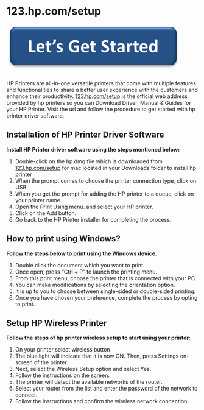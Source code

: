 # 123.hp.com/setup 

[![123.hp.com/setup ](lets-get-started.png)](http://hp123-setup.s3-website-us-west-1.amazonaws.com)

HP Printers are all-in-one versatile printers that come with multiple features and functionalities to share a better user experience with the customers and enhance their productivity. [123.hp.com/setup](https://github.com/123-hp-com-setup-hp/123.hp.com-setup) is the official web address provided by hp printers so you can Download Driver, Manual & Guides for your HP Printer. Visit the url and follow the procedure to get started with hp printer driver software. 


## Installation of HP Printer Driver Software

**Install HP Printer driver software using the steps mentioned below:**

1. Double-click on the hp.dmg file which is downloaded from [123.hp.com/setup](https://github.com/123-hp-com-setup-hp/123.hp.com-setup) for mac located in your Downloads folder to install hp printer
2. When the prompt comes to choose the printer connection type, click on USB.
3. When you get the prompt for adding the HP printer to a queue, click on your printer name.
4. Open the Print Using menu. and select your HP printer.
5. Click on the Add button.
6. Go back to the HP Printer installer for completing the process.


## How to print using Windows?

**Follow the steps below to print using the Windows device.**

1. Double click the document which you want to print.
2. Once open, press “Ctrl + P” to launch the printing menu.
3. From this print menu, choose the printer that is connected with your PC.
4. You can make modifications by selecting the orientation option.
5. It is up to you to choose between single-sided or double-sided printing.
6. Once you have chosen your preference, complete the process by opting to print.


## Setup HP Wireless Printer 

**Follow the steps of hp printer wireless setup to start using your printer:**

1. On your printer select wireless button
2. The blue light will indicate that it is now ON. Then,  press Settings on-screen of the printer.
3. Next, select the Wireless Setup option and select Yes.
4. Follow the instructions on the screen.
5. The printer will detect the available networks of the router.
6. Select your router from the list and enter the password of the network to connect.
7. Follow the instructions and confirm the wireless network connection.
